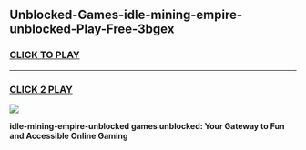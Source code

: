 
## Unblocked-Games-idle-mining-empire-unblocked-Play-Free-3bgex
<h3>
<a href="https://premium76.site?title=idle-mining-empire-unblocked&ref=23A">CLICK TO PLAY</a></h3>
<hr>

<h3>
<a href="https://premium76.site?title=idle-mining-empire-unblocked&ref=23A">CLICK 2 PLAY</a>
  
</h3>

<a href="https://premium76.site?title=idle-mining-empire-unblocked&ref=23A"><img src="https://clearcache.store/games.png"></a>


**idle-mining-empire-unblocked games unblocked: Your Gateway to Fun and Accessible Online Gaming**
